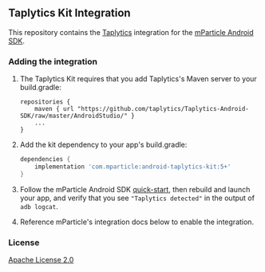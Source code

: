 ## Taplytics Kit Integration

This repository contains the [Taplytics](https://www.taplytics.com/) integration for the [mParticle Android SDK](https://github.com/mParticle/mparticle-android-sdk).

### Adding the integration

1. The Taplytics Kit requires that you add Taplytics's Maven server to your build.gradle:

    ```
    repositories {
        maven { url "https://github.com/taplytics/Taplytics-Android-SDK/raw/master/AndroidStudio/" }
        ...
    }
    ```

2. Add the kit dependency to your app's build.gradle:

    ```groovy
    dependencies {
        implementation 'com.mparticle:android-taplytics-kit:5+'
    }
    ```
2. Follow the mParticle Android SDK [quick-start](https://github.com/mParticle/mparticle-android-sdk), then rebuild and launch your app, and verify that you see `"Taplytics detected"` in the output of `adb logcat`.
3. Reference mParticle's integration docs below to enable the integration.

### License

[Apache License 2.0](http://www.apache.org/licenses/LICENSE-2.0)